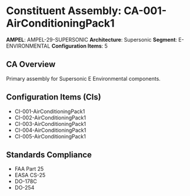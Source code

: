 # Constituent Assembly: CA-001-AirConditioningPack1

**AMPEL**: AMPEL-29-SUPERSONIC
**Architecture**: Supersonic
**Segment**: E-ENVIRONMENTAL
**Configuration Items**: 5

## CA Overview
Primary assembly for Supersonic E Environmental components.

## Configuration Items (CIs)
- CI-001-AirConditioningPack1
- CI-002-AirConditioningPack1
- CI-003-AirConditioningPack1
- CI-004-AirConditioningPack1
- CI-005-AirConditioningPack1

## Standards Compliance
- FAA Part 25
- EASA CS-25
- DO-178C
- DO-254
